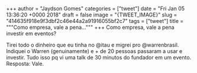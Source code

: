 
+++
author = "Jaydson Gomes"
categories = ["tweet"]
date = "Fri Jan 05 13:36:20 +0000 2018"
draft = false
image = "{TWEET_IMAGE}"
slug = "414635f918e9f3dbf2c46e44a2a91916055bf2c7"
tags = ["tweet"]
title = """Como empresa, vale a pena..."""
+++
Como empresa, vale a pena investir em eventos?

Tirei todo o dinheiro que eu tinha no @itau e migrei pro @warrenbrasil. Indiquei o Warren (genuinamente) e + de 20 pessoas passaram a usar e investir.
Tudo isso pq vi uma talk de 30 minutos do fundador em um evento.
Resposta: Vale.
